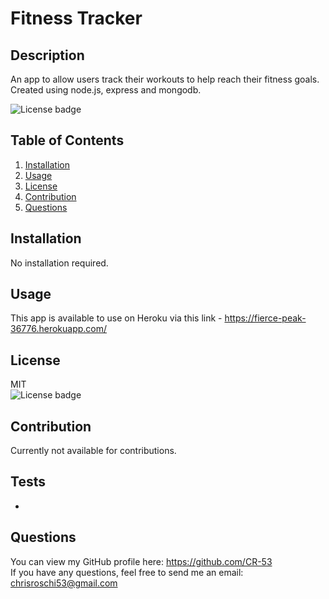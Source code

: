 # Fitness Tracker

## Description
An app to allow users track their workouts to help reach their fitness goals. Created using node.js, express and mongodb.  


![License badge](https://img.shields.io/badge/license-MIT-green)


## Table of Contents
1. [Installation](#Installation)
2. [Usage](#Usage)
3. [License](#License)
4. [Contribution](#Contribution)
5. [Questions](#Questions)


## Installation
No installation required.

## Usage
This app is available to use on Heroku via this link - https://fierce-peak-36776.herokuapp.com/


## License
MIT</br> 
![License badge](https://img.shields.io/badge/license-MIT-green) 


## Contribution
Currently not available for contributions.


## Tests
- 


## Questions
You can view my GitHub profile here: https://github.com/CR-53</br>
If you have any questions, feel free to send me an email: chrisroschi53@gmail.com
